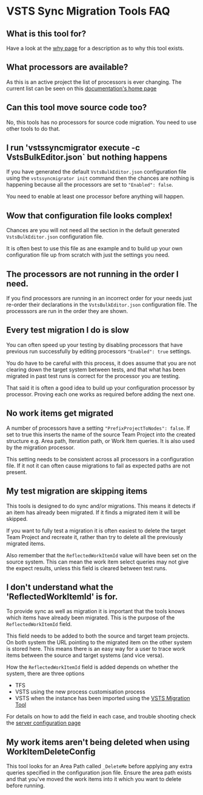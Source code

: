 # VSTS Sync Migration Tools FAQ

## What is this tool for?

Have a look at the [why page](why.md) for a description as to why this tool exists.

## What processors are available?

As this is an active project the list of processors is ever changing. The current list can be seen on this [documentation's home page](index.md)

## Can this tool move source code too?

No, this tools has no processors for source code migration. You need to use other tools to do that.

## I run 'vstssyncmigrator execute -c VstsBulkEditor.json` but nothing happens

If you have generated the default `VstsBulkEditor.json` configuration file using the `vstssyncmigrator init` command then the chances are nothing is happening because all the processors are set to `"Enabled": false`. 

You need to enable at least one processor before anything will happen. 

## Wow that configuration file looks complex!

Chances are you will not need all the section in the default generated `VstsBulkEditor.json` configuration file.

It is often best to use this file as ane example and to build up your own configuration file up from scratch with just the settings you need.

## The processors are not running in the order I need.

If you find processors are running in an incorrect order for your needs just re-order their declarations in the `VstsBulkEditor.json` configuration file. The processsors are run in the order they are shown.

## Every test migration I do is slow

You can often speed up your testing by disabling processors that have previous run successfully by editing processors  `"Enabled": true` settings.

You do have to be careful with this process, it does assume that you are not clearing down the target system between tests, and that what has been migrated in past test runs is correct for the processor you are testing.

That said it is often a good idea to build up your configuration processor by processor. Proving each one works as required before adding the next one.

## No work items get migrated

A number of processors have a setting `"PrefixProjectToNodes": false`. If set to true this inserts the name of the source Team Project into the created structure e.g. Area path, Iteration path, or Work Item queries. It is also used by the migration processor. 

This setting needs to be consistent across all processors in a configuration file. If it not it can often cause migrations to fail as expected paths are not present.

## My test migration are skipping items

This tools is designed to do sync and/or migrations. This means it detects if an item has already been migrated. If it finds a migrated item it will be skipped. 

If you want to fully test a migration it is often easiest to delete the target Team Project and recreate it, rather than try to delete all the previously migrated items.

Also remember that the `ReflectedWorkItemId` value will have been set on the source system. This can mean the work item select queries may not give the expect results, unless this field is cleared between test runs.

## I don't understand what the 'ReflectedWorkItemId' is for.

To provide sync as well as migration it is important that the tools knows which items have already been migrated. This is the purpose of the `ReflectedWorkItemId` field. 

This field needs to be added to both the source and target team projects. On both system the URL pointing to the migrated item on the other system is stored here. This means there is an easy way for a user to trace work items between the source and target systems (and vice versa).

How the `ReflectedWorkItemId` field is added depends on whether the system, there are three options

- TFS
- VSTS using the new process customisation process
- VSTS when the instance has been imported using the  [VSTS Migration Tool](https://blogs.msdn.microsoft.com/visualstudioalm/2016/11/16/import-your-tfs-database-into-visual-studio-team-services/)

For details on how to add the field in each case, and trouble shooting check the [server configuration page](server-configuration.md)

## My work items aren't being deleted when using WorkItemDeleteConfig

This tool looks for an Area Path called `_DeleteMe` before applying any extra queries specified in the configuration json file. Ensure the area path exists and that you've moved the work items into it which you want to delete before running.